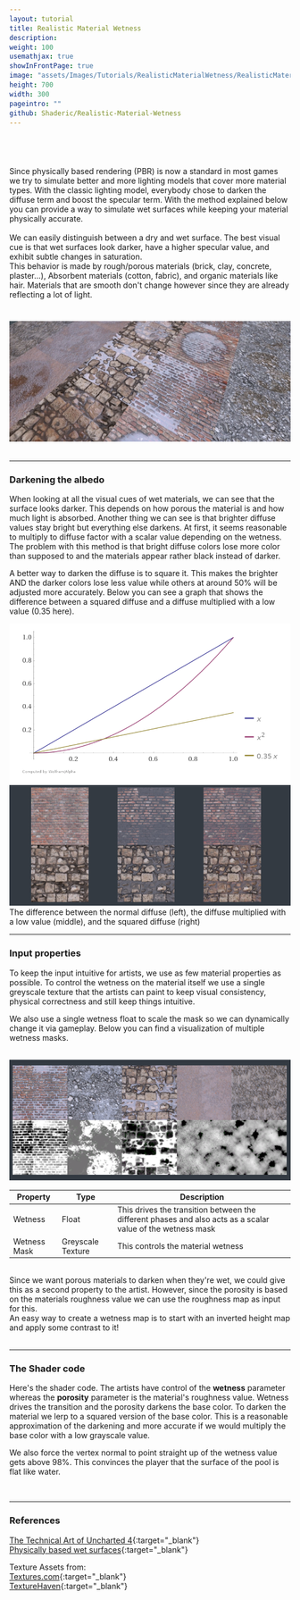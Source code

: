 ```yaml
---
layout: tutorial
title: Realistic Material Wetness
description:
weight: 100
usemathjax: true
showInFrontPage: true
image: "assets/Images/Tutorials/RealisticMaterialWetness/RealisticMaterialWetness700x300.png"
height: 700
width: 300
pageintro: ""
github: Shaderic/Realistic-Material-Wetness
---
```


<br/>

  <div class="row">
    <!-- <div class="col-lg-6">
       <img class="img-fluid rounded mb-4" src="http://placehold.it/750x450" alt="">
    </div>-->
    <div class="col-lg-6">
      <h1></h1>
      Since physically based rendering (PBR) is now a standard in most games we try to simulate better and more lighting models that cover more material types. With the classic lighting model, everybody chose to darken the diffuse term and boost the specular term. With the method explained below you can provide a way to simulate wet surfaces while keeping your material physically accurate.<br/>
<br/>
We can easily distinguish between a dry and wet surface. The best visual cue is that wet surfaces look darker, have a higher specular value, and exhibit subtle changes in saturation.<br/>
This behavior is made by rough/porous materials (brick, clay, concrete, plaster...), Absorbent materials (cotton, fabric), and organic materials like hair.
Materials that are smooth don't change however since they are already reflecting a lot of light.
    </div>
    <div class="col-lg-6">
<h1 class="my-4"></h1>
        <img class="img-fluid rounded mb-4" src="/assets/Images/Tutorials/RealisticMaterialWetness/RealisticMaterialWetness700x300.webp" alt="">
     </div>
  </div>
  
<br/>
  
---  

### Darkening the albedo

When looking at all the visual cues of wet materials, we can see that the surface looks darker. This depends on how porous the material is and how much light is absorbed. Another thing we can see is that brighter diffuse values stay bright but everything else darkens.
At first, it seems reasonable to multiply to diffuse factor with a scalar value depending on the wetness. The problem with this method is that bright diffuse colors lose more color than supposed to and the materials appear rather black instead of darker.

A better way to darken the diffuse is to square it. This makes the brighter AND the darker colors lose less value while others at around 50% will be adjusted more accurately. Below you can see a graph that shows the difference between a squared diffuse and a diffuse multiplied with a low value (0.35 here).

<div class="row">
    <!-- <div class="col-lg-6">
       <img class="img-fluid rounded mb-4" src="http://placehold.it/750x450" alt="">
    </div>-->
    <div class="col-lg-5">
    <img class="img-fluid rounded mb-4" src="/assets/Images/Tutorials/RealisticMaterialWetness/darkerDiffuseGraph.png" alt="">
    </div>
    <div class="col-lg-6">
        <img class="img-fluid rounded mb-4" src="/assets/Images/Tutorials/RealisticMaterialWetness/DarkeningAlbedo700x300.png" alt="">
        <footer class="blockquote-footer">The difference between the normal diffuse (left), the diffuse multiplied with a low value (middle), and the squared diffuse (right)</footer>
     </div>
  </div>


---  


  
### Input properties
To keep the input intuitive for artists, we use as few material properties as possible.
To control the wetness on the material itself we use a single greyscale texture that the artists can paint to keep visual consistency, physical correctness and still keep things intuitive.

We also use a single wetness float to scale the mask so we can dynamically change it via gameplay.
Below you can find a visualization of multiple wetness masks.

<br/>  

<img class="img-fluid rounded mb-4" src="/assets/Images/Tutorials/RealisticMaterialWetness/WetnessTexture700x300.png" alt="">

<br/>  

| Property        | Type           | Description  |
| ------------- |-------------| -----|
| Wetness      | Float | This drives the transition between the different phases and also acts as a scalar value of the wetness mask |
| Wetness Mask     | Greyscale Texture |   This controls the material wetness  |

<br/>  

<div class="alert alert-info" role="alert">
  Since we want porous materials to darken when they're wet, we could give this as a second property to the artist. However, since the porosity is based on the materials roughness value we can use the roughness map as input for this.
</div>

<div class="alert alert-info" role="alert">
  An easy way to create a wetness map is to start with an inverted height map and apply some contrast to it!
</div>

<br/>
  
---  


### The Shader code
Here's the shader code. The artists have control of the **wetness** parameter whereas the **porosity** parameter is the material's roughness value. Wetness drives the transition and the porosity darkens the base color. To darken the material we lerp to a squared version of the base color. This is a reasonable approximation of the darkening and more accurate if we would multiply the base color with a low grayscale value.

We also force the vertex normal to point straight up of the wetness value gets above 98%. This convinces the player that the surface of the pool is flat like water.

<script src="https://gist.github.com/Shaderic/0bbecff9e134537c051775a8d29dadfd.js"></script>
<script src="https://gist.github.com/Shaderic/1ede66fb72c66a4a7c28cefc8d9b882e.js"></script>
  
<br/>
  
---  
 

### References
[The Technical Art of Uncharted 4](https://advances.realtimerendering.com/other/2016/naughty_dog/NaughtyDog_TechArt_Final.pdf){:target="_blank"}  
[Physically based wet surfaces](https://seblagarde.wordpress.com/2013/03/19/water-drop-3a-physically-based-wet-surfaces/){:target="_blank"}

Texture Assets from:  
[Textures.com](https://www.textures.com/){:target="_blank"}  
[TextureHaven](https://texturehaven.com/){:target="_blank"}

